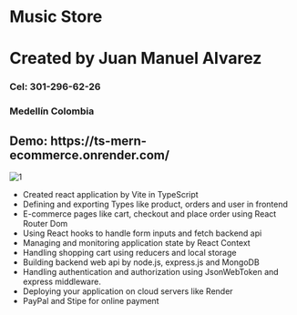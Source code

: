 # Music Store
<h1>Created by Juan Manuel Alvarez</h1>
<h3>Cel: 301-296-62-26</h3>
<h3>Medellín Colombia</h3>
<h2>Demo: <a target="_blank">https://ts-mern-ecommerce.onrender.com/ </a> </h2> 

![1](https://github.com/Sirio2022/ts-mern-ecommerce/assets/105917953/0d1d0bf2-2f5a-47e9-a5a5-3c15eeadb148)

<ul>
  <li>Created react application by Vite in TypeScript</li>
  <li>Defining and exporting Types like product, orders and user in frontend</li>
  <li>E-commerce pages like cart, checkout and place order using React Router Dom</li>
  <li>Using React hooks to handle form inputs and fetch backend api</li>
  <li>Managing and monitoring application state by React Context</li>
  <li>Handling shopping cart using reducers and local storage</li>
  <li>Building backend web api by node.js, express.js and MongoDB</li>
  <li>Handling authentication and authorization using JsonWebToken and express middleware.</li>
  <li>Deploying your application on cloud servers like Render</li>
  <li>PayPal and Stipe for online payment</li>
</ul>
